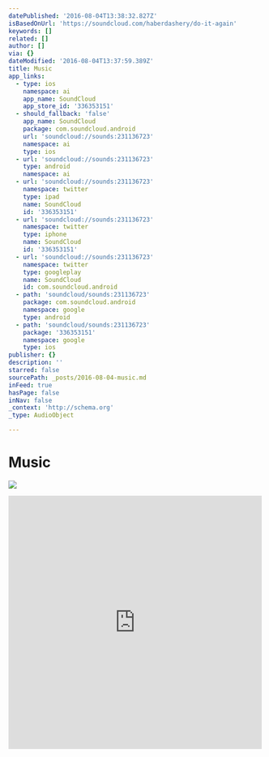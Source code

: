 ```yaml
---
datePublished: '2016-08-04T13:38:32.827Z'
isBasedOnUrl: 'https://soundcloud.com/haberdashery/do-it-again'
keywords: []
related: []
author: []
via: {}
dateModified: '2016-08-04T13:37:59.389Z'
title: Music
app_links:
  - type: ios
    namespace: ai
    app_name: SoundCloud
    app_store_id: '336353151'
  - should_fallback: 'false'
    app_name: SoundCloud
    package: com.soundcloud.android
    url: 'soundcloud://sounds:231136723'
    namespace: ai
    type: ios
  - url: 'soundcloud://sounds:231136723'
    type: android
    namespace: ai
  - url: 'soundcloud://sounds:231136723'
    namespace: twitter
    type: ipad
    name: SoundCloud
    id: '336353151'
  - url: 'soundcloud://sounds:231136723'
    namespace: twitter
    type: iphone
    name: SoundCloud
    id: '336353151'
  - url: 'soundcloud://sounds:231136723'
    namespace: twitter
    type: googleplay
    name: SoundCloud
    id: com.soundcloud.android
  - path: 'soundcloud/sounds:231136723'
    package: com.soundcloud.android
    namespace: google
    type: android
  - path: 'soundcloud/sounds:231136723'
    package: '336353151'
    namespace: google
    type: ios
publisher: {}
description: ''
starred: false
sourcePath: _posts/2016-08-04-music.md
inFeed: true
hasPage: false
inNav: false
_context: 'http://schema.org'
_type: AudioObject

---
```

# Music
![](https://the-grid-user-content.s3-us-west-2.amazonaws.com/092a6df7-49b3-4ec1-8fdd-68bbe3c9a72f.jpg)

<iframe src="https://cdn.embedly.com/widgets/media.html?src=https%3A%2F%2Fw.soundcloud.com%2Fplayer%2F%3Fvisual%3Dtrue%26url%3Dhttp%253A%252F%252Fapi.soundcloud.com%252Ftracks%252F231136723%26show_artwork%3Dtrue&amp;url=https%3A%2F%2Fsoundcloud.com%2Fhaberdashery%2Fdo-it-again&amp;image=http%3A%2F%2Fi1.sndcdn.com%2Fartworks-000135569204-4n0v33-t500x500.jpg&amp;key=b7d04c9b404c499eba89ee7072e1c4f7&amp;type=text%2Fhtml&amp;schema=soundcloud" width="500" height="500" scrolling="no" frameborder="0" allowfullscreen="" style=""></iframe>